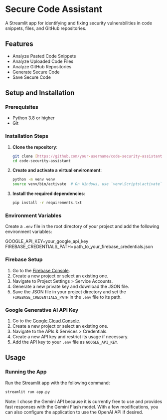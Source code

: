 # Secure Code Assistant

A Streamlit app for identifying and fixing security vulnerabilities in code snippets, files, and GitHub repositories.

## Features

- Analyze Pasted Code Snippets
- Analyze Uploaded Code Files
- Analyze GitHub Repositories
- Generate Secure Code
- Save Secure Code

## Setup and Installation

### Prerequisites

- Python 3.8 or higher
- Git

### Installation Steps

1. **Clone the repository**:
    ```bash
    git clone [https://github.com/your-username/code-security-assistant.git](https://github.com/hardiksyal/secure_code_assistant.git)
    cd code-security-assistant
    ```

2. **Create and activate a virtual environment**:
    ```bash
    python -m venv venv
    source venv/bin/activate  # On Windows, use `venv\Scripts\activate`
    ```

3. **Install the required dependencies**:
    ```bash
    pip install -r requirements.txt
    ```

### Environment Variables

Create a `.env` file in the root directory of your project and add the following environment variables:

GOOGLE_API_KEY=your_google_api_key
FIREBASE_CREDENTIALS_PATH=path_to_your_firebase_credentials.json


### Firebase Setup

1. Go to the [Firebase Console](https://console.firebase.google.com/).
2. Create a new project or select an existing one.
3. Navigate to Project Settings > Service Accounts.
4. Generate a new private key and download the JSON file.
5. Save the JSON file in your project directory and set the `FIREBASE_CREDENTIALS_PATH` in the `.env` file to its path.

### Google Generative AI API Key

1. Go to the [Google Cloud Console](https://console.cloud.google.com/).
2. Create a new project or select an existing one.
3. Navigate to the APIs & Services > Credentials.
4. Create a new API key and restrict its usage if necessary.
5. Add the API key to your `.env` file as `GOOGLE_API_KEY`.

## Usage

### Running the App

Run the Streamlit app with the following command:

```bash
streamlit run app.py
```
Note: I chose the Gemini API because it is currently free to use and provides fast responses with the Gemini Flash model. With a few modifications, you can also configure the application to use the OpenAI API if desired.

